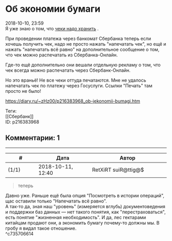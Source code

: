 Об экономии бумаги
==================

  
2018-10-10, 23:59  
 Я уже знаю о том, что  [чеки надо хранить](Сплю%20спокойно)  .   
   
 При проведении платежа через банкомат Сбербанка теперь если хочешь получить чек, надо не просто нажать "напечатать чек", но ещё и нажать "напечатать всё равно" на дополнительное сообщение о том, что чек можно распечатать из Сбербанка-Онлайн.   
   
 Где-то ещё дополнительно они вешали отдельную рекламу о том, что чек всегда можно распечатать через Сбербанк-Онлайн.   
   
 Но это враньё! Не все чеки оттуда печатаются. Мне не удалось напечатать чек по платежу через Госуслуги. Ссылки "Печать" там просто не было!   
  
<https://diary.ru/~zHz00/p216383968_ob-jekonomii-bumagi.htm>  
  
Теги:  
[[Сбербанк]]  
ID: p216383968  


Комментарии: 1
--------------

  


---



|         #         |              Дата              |                     Автор                     |           ID           |
| --- | --- | --- | --- |
| (1/1) | 2018-10-11, 12:40 | RetXiRT suiR@ttig@$ | c735706614 |

  
  
>   теперь  

 Давно уже. Раньше ещё была опция "Посмотреть в истории операций", щас оставили только "Напечатать всё равно".   
 А так-то да, зная наш "уровень" (измеряется вглубь) документоведения и поддержки баз данных — нет такого понятия, как "перестраховаться", есть понятие "жизненная необходимость". И да, лес гектарами китайцам продают они, а экономить бумагу почему-то должны мы. В гробу я видал такое отношение.    
 ^c735706614